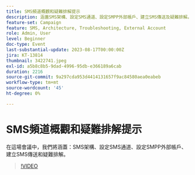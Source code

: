 ```yaml
---
title: SMS頻道概觀和疑難排解提示
description: 涵蓋SMS架構、設定SMS通道、設定SMPP外部帳戶、建立SMS傳送及疑難排解。
feature-set: Campaign
feature: SMS, Architecture, Troubleshooting, External Account
role: Admin, User
level: Beginner
doc-type: Event
last-substantial-update: 2023-08-17T00:00:00Z
jira: KT-13814
thumbnail: 3422741.jpeg
exl-id: a5b8c8b5-9dad-4996-95db-e366189a6cab
duration: 2216
source-git-commit: 9a297cda953d4414131657f9ac84580aea0eabeb
workflow-type: tm+mt
source-wordcount: '45'
ht-degree: 0%

---
```


# SMS頻道概觀和疑難排解提示

在這場會議中，我們將涵蓋：SMS架構、設定SMS通道、設定SMPP外部帳戶、建立SMS傳送和疑難排解。

>[!VIDEO](https://video.tv.adobe.com/v/3422741/?learn=on)
